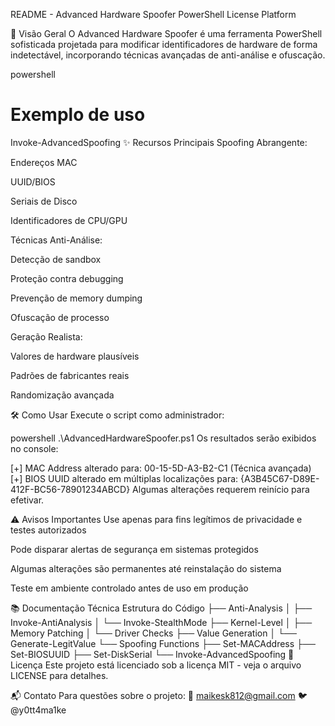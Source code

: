 
README - Advanced Hardware Spoofer
PowerShell
License
Platform

📌 Visão Geral
O Advanced Hardware Spoofer é uma ferramenta PowerShell sofisticada projetada para modificar identificadores de hardware de forma indetectável, incorporando técnicas avançadas de anti-análise e ofuscação.

powershell
# Exemplo de uso
Invoke-AdvancedSpoofing
✨ Recursos Principais
Spoofing Abrangente:

Endereços MAC

UUID/BIOS

Seriais de Disco

Identificadores de CPU/GPU

Técnicas Anti-Análise:

Detecção de sandbox

Proteção contra debugging

Prevenção de memory dumping

Ofuscação de processo

Geração Realista:

Valores de hardware plausíveis

Padrões de fabricantes reais

Randomização avançada

🛠️ Como Usar
Execute o script como administrador:

powershell
.\AdvancedHardwareSpoofer.ps1
Os resultados serão exibidos no console:

[+] MAC Address alterado para: 00-15-5D-A3-B2-C1 (Técnica avançada)
[+] BIOS UUID alterado em múltiplas localizações para: {A3B45C67-D89E-412F-BC56-78901234ABCD}
Algumas alterações requerem reinício para efetivar.

⚠️ Avisos Importantes
Use apenas para fins legítimos de privacidade e testes autorizados

Pode disparar alertas de segurança em sistemas protegidos

Algumas alterações são permanentes até reinstalação do sistema

Teste em ambiente controlado antes de uso em produção

📚 Documentação Técnica
Estrutura do Código
├── Anti-Analysis
│   ├── Invoke-AntiAnalysis
│   └── Invoke-StealthMode
├── Kernel-Level
│   ├── Memory Patching
│   └── Driver Checks
├── Value Generation
│   └── Generate-LegitValue
└── Spoofing Functions
    ├── Set-MACAddress
    ├── Set-BIOSUUID
    ├── Set-DiskSerial
    └── Invoke-AdvancedSpoofing
📜 Licença
Este projeto está licenciado sob a licença MIT - veja o arquivo LICENSE para detalhes.

📬 Contato
Para questões sobre o projeto:
📧 maikesk812@gmail.com
🐦 @y0tt4ma1ke
